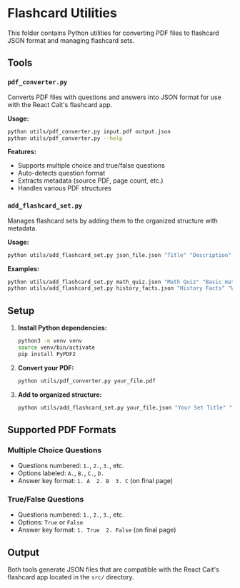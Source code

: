 # Flashcard Utilities

This folder contains Python utilities for converting PDF files to flashcard JSON format and managing flashcard sets.

## Tools

### `pdf_converter.py`
Converts PDF files with questions and answers into JSON format for use with the React Cait's flashcard app.

**Usage:**
```bash
python utils/pdf_converter.py input.pdf output.json
python utils/pdf_converter.py --help
```

**Features:**
- Supports multiple choice and true/false questions
- Auto-detects question format
- Extracts metadata (source PDF, page count, etc.)
- Handles various PDF structures

### `add_flashcard_set.py`
Manages flashcard sets by adding them to the organized structure with metadata.

**Usage:**
```bash
python utils/add_flashcard_set.py json_file.json "Title" "Description" "Category" "Difficulty"
```

**Examples:**
```bash
python utils/add_flashcard_set.py math_quiz.json "Math Quiz" "Basic mathematics questions" "Mathematics" "Beginner"
python utils/add_flashcard_set.py history_facts.json "History Facts" "World history questions" "History" "Intermediate"
```

## Setup

1. **Install Python dependencies:**
   ```bash
   python3 -m venv venv
   source venv/bin/activate
   pip install PyPDF2
   ```

2. **Convert your PDF:**
   ```bash
   python utils/pdf_converter.py your_file.pdf
   ```

3. **Add to organized structure:**
   ```bash
   python utils/add_flashcard_set.py your_file.json "Your Set Title" "Description" "Category" "Difficulty"
   ```

## Supported PDF Formats

### Multiple Choice Questions
- Questions numbered: `1.`, `2.`, `3.`, etc.
- Options labeled: `A.`, `B.`, `C.`, `D.`
- Answer key format: `1. A  2. B  3. C` (on final page)

### True/False Questions
- Questions numbered: `1.`, `2.`, `3.`, etc.
- Options: `True` or `False`
- Answer key format: `1. True  2. False` (on final page)

## Output

Both tools generate JSON files that are compatible with the React Cait's flashcard app located in the `src/` directory.
